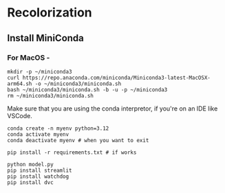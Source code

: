 # Recolorization

## Install MiniConda
### For MacOS - 
```
mkdir -p ~/miniconda3
curl https://repo.anaconda.com/miniconda/Miniconda3-latest-MacOSX-arm64.sh -o ~/miniconda3/miniconda.sh
bash ~/miniconda3/miniconda.sh -b -u -p ~/miniconda3
rm ~/miniconda3/miniconda.sh
```
Make sure that you are using the conda interpretor, if you're on an IDE like VSCode.
```
conda create -n myenv python=3.12
conda activate myenv
conda deactivate myenv # when you want to exit
```
```
pip install -r requirements.txt # if works
```
```
python model.py
pip install streamlit
pip install watchdog
pip install dvc
```
